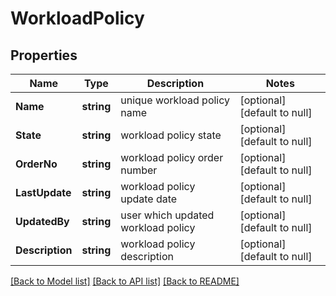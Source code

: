 # WorkloadPolicy

## Properties
Name | Type | Description | Notes
------------ | ------------- | ------------- | -------------
**Name** | **string** | unique workload policy name | [optional] [default to null]
**State** | **string** | workload policy state | [optional] [default to null]
**OrderNo** | **string** | workload policy order number | [optional] [default to null]
**LastUpdate** | **string** | workload policy update date | [optional] [default to null]
**UpdatedBy** | **string** | user which updated workload policy | [optional] [default to null]
**Description** | **string** | workload policy description | [optional] [default to null]

[[Back to Model list]](../README.md#documentation-for-models) [[Back to API list]](../README.md#documentation-for-api-endpoints) [[Back to README]](../README.md)

